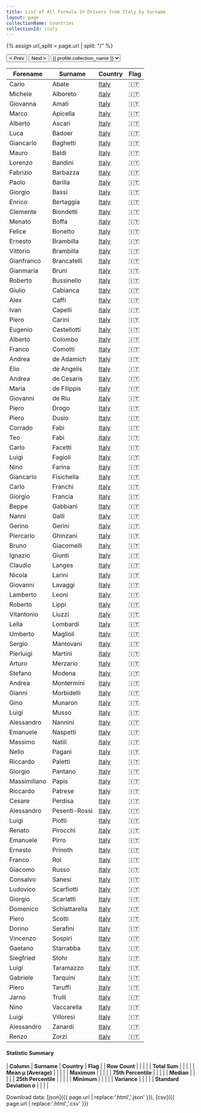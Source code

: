 ```yaml
---
title: List of All Formula 1® Drivers from Italy by Surname
layout: page
collectionName: countries
collectionId: italy
---
```


{% assign url_split = page.url | split: "/" %}
<div id="collection-navigation">
<button onclick="selector.options[selector.selectedIndex-1].value && (window.location = selector.options[selector.selectedIndex-1].value);">&lt; Prev</button>
<button onclick="selector.options[selector.selectedIndex+1].value && (window.location = selector.options[selector.selectedIndex+1].value);">Next &gt;</button>
<select id="selector" onchange="this.options[this.selectedIndex].value && (window.location = this.options[this.selectedIndex].value);">
  {% for collectionId in site.data[page.collectionName].refs %}
    {% if collectionId == page.collectionId %}
      {% assign selected = "selected" %}
    {% else %}
      {% assign selected = "" %}
    {% endif %}
    {% assign profile = site.data[page.collectionName][collectionId].profile %}
    <option value="/f1/{{ page.collectionName }}/{{ collectionId }}/{{ url_split[4] }}" {{ selected }}>{{ profile.collection_name }}</option>
  {% endfor %}
</select>
</div>

| Forename | Surname | Country | Flag |
|--|--|--|--|
| Carlo | Abate | [Italy](/f1/countries/italy) | 🇮🇹 |
| Michele | Alboreto | [Italy](/f1/countries/italy) | 🇮🇹 |
| Giovanna | Amati | [Italy](/f1/countries/italy) | 🇮🇹 |
| Marco | Apicella | [Italy](/f1/countries/italy) | 🇮🇹 |
| Alberto | Ascari | [Italy](/f1/countries/italy) | 🇮🇹 |
| Luca | Badoer | [Italy](/f1/countries/italy) | 🇮🇹 |
| Giancarlo | Baghetti | [Italy](/f1/countries/italy) | 🇮🇹 |
| Mauro | Baldi | [Italy](/f1/countries/italy) | 🇮🇹 |
| Lorenzo | Bandini | [Italy](/f1/countries/italy) | 🇮🇹 |
| Fabrizio | Barbazza | [Italy](/f1/countries/italy) | 🇮🇹 |
| Paolo | Barilla | [Italy](/f1/countries/italy) | 🇮🇹 |
| Giorgio | Bassi | [Italy](/f1/countries/italy) | 🇮🇹 |
| Enrico | Bertaggia | [Italy](/f1/countries/italy) | 🇮🇹 |
| Clemente | Biondetti | [Italy](/f1/countries/italy) | 🇮🇹 |
| Menato | Boffa | [Italy](/f1/countries/italy) | 🇮🇹 |
| Felice | Bonetto | [Italy](/f1/countries/italy) | 🇮🇹 |
| Ernesto | Brambilla | [Italy](/f1/countries/italy) | 🇮🇹 |
| Vittorio | Brambilla | [Italy](/f1/countries/italy) | 🇮🇹 |
| Gianfranco | Brancatelli | [Italy](/f1/countries/italy) | 🇮🇹 |
| Gianmaria | Bruni | [Italy](/f1/countries/italy) | 🇮🇹 |
| Roberto | Bussinello | [Italy](/f1/countries/italy) | 🇮🇹 |
| Giulio | Cabianca | [Italy](/f1/countries/italy) | 🇮🇹 |
| Alex | Caffi | [Italy](/f1/countries/italy) | 🇮🇹 |
| Ivan | Capelli | [Italy](/f1/countries/italy) | 🇮🇹 |
| Piero | Carini | [Italy](/f1/countries/italy) | 🇮🇹 |
| Eugenio | Castellotti | [Italy](/f1/countries/italy) | 🇮🇹 |
| Alberto | Colombo | [Italy](/f1/countries/italy) | 🇮🇹 |
| Franco | Comotti | [Italy](/f1/countries/italy) | 🇮🇹 |
| Andrea | de Adamich | [Italy](/f1/countries/italy) | 🇮🇹 |
| Elio | de Angelis | [Italy](/f1/countries/italy) | 🇮🇹 |
| Andrea | de Cesaris | [Italy](/f1/countries/italy) | 🇮🇹 |
| Maria | de Filippis | [Italy](/f1/countries/italy) | 🇮🇹 |
| Giovanni | de Riu | [Italy](/f1/countries/italy) | 🇮🇹 |
| Piero | Drogo | [Italy](/f1/countries/italy) | 🇮🇹 |
| Piero | Dusio | [Italy](/f1/countries/italy) | 🇮🇹 |
| Corrado | Fabi | [Italy](/f1/countries/italy) | 🇮🇹 |
| Teo | Fabi | [Italy](/f1/countries/italy) | 🇮🇹 |
| Carlo | Facetti | [Italy](/f1/countries/italy) | 🇮🇹 |
| Luigi | Fagioli | [Italy](/f1/countries/italy) | 🇮🇹 |
| Nino | Farina | [Italy](/f1/countries/italy) | 🇮🇹 |
| Giancarlo | Fisichella | [Italy](/f1/countries/italy) | 🇮🇹 |
| Carlo | Franchi | [Italy](/f1/countries/italy) | 🇮🇹 |
| Giorgio | Francia | [Italy](/f1/countries/italy) | 🇮🇹 |
| Beppe | Gabbiani | [Italy](/f1/countries/italy) | 🇮🇹 |
| Nanni | Galli | [Italy](/f1/countries/italy) | 🇮🇹 |
| Gerino | Gerini | [Italy](/f1/countries/italy) | 🇮🇹 |
| Piercarlo | Ghinzani | [Italy](/f1/countries/italy) | 🇮🇹 |
| Bruno | Giacomelli | [Italy](/f1/countries/italy) | 🇮🇹 |
| Ignazio | Giunti | [Italy](/f1/countries/italy) | 🇮🇹 |
| Claudio | Langes | [Italy](/f1/countries/italy) | 🇮🇹 |
| Nicola | Larini | [Italy](/f1/countries/italy) | 🇮🇹 |
| Giovanni | Lavaggi | [Italy](/f1/countries/italy) | 🇮🇹 |
| Lamberto | Leoni | [Italy](/f1/countries/italy) | 🇮🇹 |
| Roberto | Lippi | [Italy](/f1/countries/italy) | 🇮🇹 |
| Vitantonio | Liuzzi | [Italy](/f1/countries/italy) | 🇮🇹 |
| Lella | Lombardi | [Italy](/f1/countries/italy) | 🇮🇹 |
| Umberto | Maglioli | [Italy](/f1/countries/italy) | 🇮🇹 |
| Sergio | Mantovani | [Italy](/f1/countries/italy) | 🇮🇹 |
| Pierluigi | Martini | [Italy](/f1/countries/italy) | 🇮🇹 |
| Arturo | Merzario | [Italy](/f1/countries/italy) | 🇮🇹 |
| Stefano | Modena | [Italy](/f1/countries/italy) | 🇮🇹 |
| Andrea | Montermini | [Italy](/f1/countries/italy) | 🇮🇹 |
| Gianni | Morbidelli | [Italy](/f1/countries/italy) | 🇮🇹 |
| Gino | Munaron | [Italy](/f1/countries/italy) | 🇮🇹 |
| Luigi | Musso | [Italy](/f1/countries/italy) | 🇮🇹 |
| Alessandro | Nannini | [Italy](/f1/countries/italy) | 🇮🇹 |
| Emanuele | Naspetti | [Italy](/f1/countries/italy) | 🇮🇹 |
| Massimo | Natili | [Italy](/f1/countries/italy) | 🇮🇹 |
| Nello | Pagani | [Italy](/f1/countries/italy) | 🇮🇹 |
| Riccardo | Paletti | [Italy](/f1/countries/italy) | 🇮🇹 |
| Giorgio | Pantano | [Italy](/f1/countries/italy) | 🇮🇹 |
| Massimiliano | Papis | [Italy](/f1/countries/italy) | 🇮🇹 |
| Riccardo | Patrese | [Italy](/f1/countries/italy) | 🇮🇹 |
| Cesare | Perdisa | [Italy](/f1/countries/italy) | 🇮🇹 |
| Alessandro | Pesenti-Rossi | [Italy](/f1/countries/italy) | 🇮🇹 |
| Luigi | Piotti | [Italy](/f1/countries/italy) | 🇮🇹 |
| Renato | Pirocchi | [Italy](/f1/countries/italy) | 🇮🇹 |
| Emanuele | Pirro | [Italy](/f1/countries/italy) | 🇮🇹 |
| Ernesto | Prinoth | [Italy](/f1/countries/italy) | 🇮🇹 |
| Franco | Rol | [Italy](/f1/countries/italy) | 🇮🇹 |
| Giacomo | Russo | [Italy](/f1/countries/italy) | 🇮🇹 |
| Consalvo | Sanesi | [Italy](/f1/countries/italy) | 🇮🇹 |
| Ludovico | Scarfiotti | [Italy](/f1/countries/italy) | 🇮🇹 |
| Giorgio | Scarlatti | [Italy](/f1/countries/italy) | 🇮🇹 |
| Domenico | Schiattarella | [Italy](/f1/countries/italy) | 🇮🇹 |
| Piero | Scotti | [Italy](/f1/countries/italy) | 🇮🇹 |
| Dorino | Serafini | [Italy](/f1/countries/italy) | 🇮🇹 |
| Vincenzo | Sospiri | [Italy](/f1/countries/italy) | 🇮🇹 |
| Gaetano | Starrabba | [Italy](/f1/countries/italy) | 🇮🇹 |
| Siegfried | Stohr | [Italy](/f1/countries/italy) | 🇮🇹 |
| Luigi | Taramazzo | [Italy](/f1/countries/italy) | 🇮🇹 |
| Gabriele | Tarquini | [Italy](/f1/countries/italy) | 🇮🇹 |
| Piero | Taruffi | [Italy](/f1/countries/italy) | 🇮🇹 |
| Jarno | Trulli | [Italy](/f1/countries/italy) | 🇮🇹 |
| Nino | Vaccarella | [Italy](/f1/countries/italy) | 🇮🇹 |
| Luigi | Villoresi | [Italy](/f1/countries/italy) | 🇮🇹 |
| Alessandro | Zanardi | [Italy](/f1/countries/italy) | 🇮🇹 |
| Renzo | Zorzi | [Italy](/f1/countries/italy) | 🇮🇹 |

#### Statistic Summary

| **Column** | **Surname** | **Country** | **Flag** |
| **Row Count** |  |  |  |
| **Total Sum** |  |  |  |
| **Mean μ (Average)** |  |  |  |
| **Maximum** |  |  |  |
| **75th Percentile** |  |  |  |
| **Median** |  |  |  |
| **25th Percentile** |  |  |  |
| **Minimum** |  |  |  |
| **Variance** |  |  |  |
| **Standard Deviation σ** |  |  |  |

Download data: [json]({{ page.url | replace:'.html','.json' }}), [csv]({{ page.url | replace:'.html','.csv' }})
